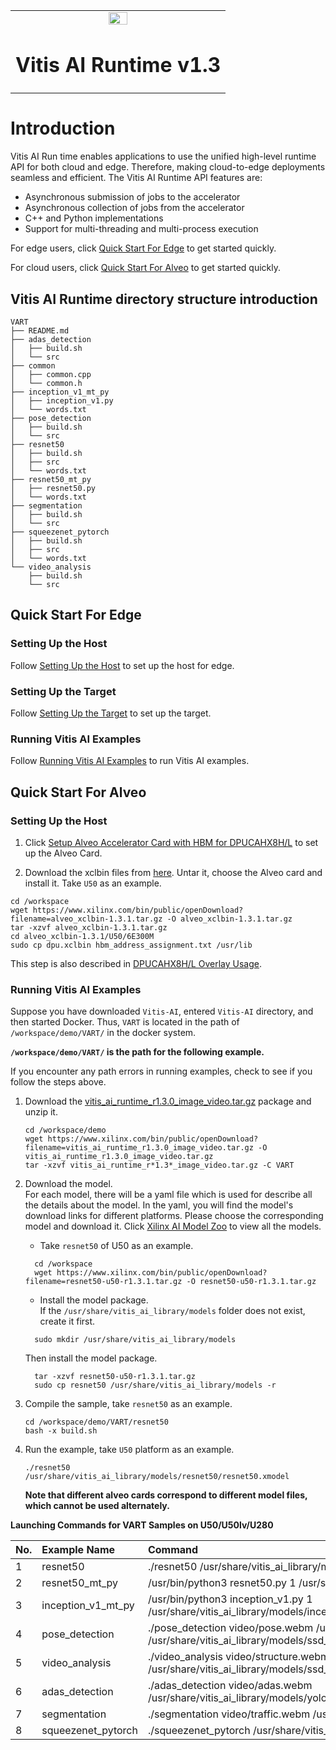<table width="100%">
  <tr width="100%">
    <td align="center"><img src="https://www.xilinx.com/content/dam/xilinx/imgs/press/media-kits/corporate/xilinx-logo.png" width="30%"/><h1>Vitis AI Runtime v1.3</h1>
    </td>
 </tr>
 </table>

# Introduction
Vitis AI Run time enables applications to use the unified high-level runtime API for both cloud and edge. Therefore, making cloud-to-edge deployments seamless and efficient.
The Vitis AI Runtime API features are:
* Asynchronous submission of jobs to the accelerator
* Asynchronous collection of jobs from the accelerator
* C++ and Python implementations
* Support for multi-threading and multi-process execution

For edge users, click 
[Quick Start For Edge](#quick-start-for-edge) to get started quickly. 

For cloud users, click 
[Quick Start For Alveo](#quick-start-for-alveo) to get started quickly.

Vitis AI Runtime directory structure introduction
--------------------------------------------------

```
VART
├── README.md
├── adas_detection
│   ├── build.sh
│   └── src
├── common
│   ├── common.cpp
│   └── common.h
├── inception_v1_mt_py
│   ├── inception_v1.py
│   └── words.txt
├── pose_detection
│   ├── build.sh
│   └── src
├── resnet50
│   ├── build.sh
│   ├── src
│   └── words.txt
├── resnet50_mt_py
│   ├── resnet50.py
│   └── words.txt
├── segmentation
│   ├── build.sh
│   └── src
├── squeezenet_pytorch
│   ├── build.sh
│   ├── src
│   └── words.txt
└── video_analysis
	├── build.sh
	└── src

```

## Quick Start For Edge
### Setting Up the Host
Follow [Setting Up the Host](../../setup/mpsoc/VART#step1-setup-cross-compiler) to set up the host for edge.

### Setting Up the Target
Follow [Setting Up the Target](../../setup/mpsoc/VART/README.md#step2-setup-the-target) to set up the target.
	  
### Running Vitis AI Examples

Follow [Running Vitis AI Examples](../../setup/mpsoc/VART/README.md#step3-run-the-vitis-ai-examples) to run Vitis AI examples.


## Quick Start For Alveo
### Setting Up the Host

1. Click [Setup Alveo Accelerator Card with HBM for DPUCAHX8H/L](../../setup/alveo/u50_u50lv_u280/README.md) to set up the Alveo Card.

2. Download the xclbin files from [here](https://www.xilinx.com/bin/public/openDownload?filename=alveo_xclbin-1.3.1.tar.gz). Untar it, choose the Alveo card and install it. Take `U50` as an example.
```
cd /workspace
wget https://www.xilinx.com/bin/public/openDownload?filename=alveo_xclbin-1.3.1.tar.gz -O alveo_xclbin-1.3.1.tar.gz
tar -xzvf alveo_xclbin-1.3.1.tar.gz
cd alveo_xclbin-1.3.1/U50/6E300M
sudo cp dpu.xclbin hbm_address_assignment.txt /usr/lib

```
This step is also described in [DPUCAHX8H/L Overlay Usage](../../setup/alveo/u50_u50lv_u280/README.md#DPUCAHX8H/L-Overlay-Usage).

### Running Vitis AI Examples
Suppose you have downloaded `Vitis-AI`, entered `Vitis-AI` directory, and then started Docker. 
Thus, `VART` is located in the path of `/workspace/demo/VART/` in the docker system. 

**`/workspace/demo/VART/` is the path for the following example.**
 
If you encounter any path errors in running examples, check to see if you follow the steps above.

1. Download the [vitis_ai_runtime_r1.3.0_image_video.tar.gz](https://www.xilinx.com/bin/public/openDownload?filename=vitis_ai_runtime_r1.3.0_image_video.tar.gz) package and unzip it.
	```
	cd /workspace/demo
	wget https://www.xilinx.com/bin/public/openDownload?filename=vitis_ai_runtime_r1.3.0_image_video.tar.gz -O vitis_ai_runtime_r1.3.0_image_video.tar.gz
	tar -xzvf vitis_ai_runtime_r*1.3*_image_video.tar.gz -C VART
	```
2. Download the model.  	
	For each model, there will be a yaml file which is used for describe all the details about the model. 
	In the yaml, you will find the model's download links for different platforms. Please choose the corresponding model and download it.
	Click [Xilinx AI Model Zoo](../../models/AI-Model-Zoo/model-list) to view all the models.
	
	* Take `resnet50` of U50 as an example.
	```
	  cd /workspace
	  wget https://www.xilinx.com/bin/public/openDownload?filename=resnet50-u50-r1.3.1.tar.gz -O resnet50-u50-r1.3.1.tar.gz
	```	
	* Install the model package.  
	If the `/usr/share/vitis_ai_library/models` folder does not exist, create it first.
	```
	  sudo mkdir /usr/share/vitis_ai_library/models
	```  
	Then install the model package.
	```
	  tar -xzvf resnet50-u50-r1.3.1.tar.gz
	  sudo cp resnet50 /usr/share/vitis_ai_library/models -r
	```

3. Compile the sample, take `resnet50` as an example.
	```
	cd /workspace/demo/VART/resnet50
	bash -x build.sh
	```
4. Run the example, take `U50` platform as an example.
	```
	./resnet50 /usr/share/vitis_ai_library/models/resnet50/resnet50.xmodel
	```
	**Note that different alveo cards correspond to different model files, which cannot be used alternately.** 


 <summary><b>Launching Commands for VART Samples on U50/U50lv/U280 </b></summary>
 
| No\. | Example Name             | Command                                                   |
| :--- | :----------------------- | :-------------------------------------------------------- |
| 1    | resnet50                 | ./resnet50 /usr/share/vitis_ai_library/models/resnet50/resnet50.xmodel                            |
| 2    | resnet50_mt_py           | /usr/bin/python3 resnet50.py 1 /usr/share/vitis_ai_library/models/resnet50/resnet50.xmodel          |
| 3    | inception_v1_mt_py       | /usr/bin/python3 inception_v1.py 1 /usr/share/vitis_ai_library/models/inception_v1_tf/inception_v1_tf.xmodel      |
| 4    | pose_detection           | ./pose_detection video/pose.webm /usr/share/vitis_ai_library/models/sp_net/sp_net.xmodel /usr/share/vitis_ai_library/models/ssd_pedestrian_pruned_0_97/ssd_pedestrian_pruned_0_97.xmodel         |
| 5    | video_analysis           | ./video_analysis video/structure.webm /usr/share/vitis_ai_library/models/ssd_traffic_pruned_0_9/ssd_traffic_pruned_0_9.xmodel    |
| 6    | adas_detection           | ./adas_detection video/adas.webm /usr/share/vitis_ai_library/models/yolov3_adas_pruned_0_9/yolov3_adas_pruned_0_9.xmodel         |
| 7    | segmentation             | ./segmentation video/traffic.webm /usr/share/vitis_ai_library/models/fpn/fpn.xmodel        |
| 8    | squeezenet_pytorch       | ./squeezenet_pytorch /usr/share/vitis_ai_library/models/squeezenet_pt/squeezenet_pt.xmodel        |


